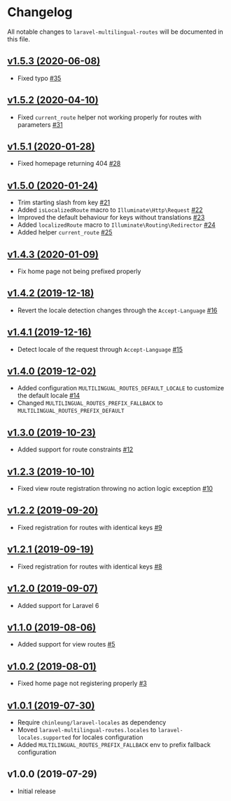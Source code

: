 # Changelog

All notable changes to `laravel-multilingual-routes` will be documented in this file.


## [v1.5.3 (2020-06-08)](https://github.com/chinleung/laravel-multilingual-routes/compare/v1.5.2...v1.5.3)

- Fixed typo [#35](https://github.com/chinleung/laravel-multilingual-routes/pull/35)

## [v1.5.2 (2020-04-10)](https://github.com/chinleung/laravel-multilingual-routes/compare/v1.5.1...v1.5.2)

- Fixed `current_route` helper not working properly for routes with parameters [#31](https://github.com/chinleung/laravel-multilingual-routes/pull/31)

## [v1.5.1 (2020-01-28)](https://github.com/chinleung/laravel-multilingual-routes/compare/v1.5.0...v1.5.1)

- Fixed homepage returning 404 [#28](https://github.com/chinleung/laravel-multilingual-routes/issues/28)

## [v1.5.0 (2020-01-24)](https://github.com/chinleung/laravel-multilingual-routes/compare/v1.4.3...v1.5.0)

- Trim starting slash from key [#21](https://github.com/chinleung/laravel-multilingual-routes/issues/21)
- Added `isLocalizedRoute` macro to `Illuminate\Http\Request` [#22](https://github.com/chinleung/laravel-multilingual-routes/issues/22)
- Improved the default behaviour for keys without translations [#23](https://github.com/chinleung/laravel-multilingual-routes/issues/23)
- Added `localizedRoute` macro to `Illuminate\Routing\Redirector` [#24](https://github.com/chinleung/laravel-multilingual-routes/issues/24)
- Added helper `current_route` [#25](https://github.com/chinleung/laravel-multilingual-routes/issues/25)

## [v1.4.3 (2020-01-09)](https://github.com/chinleung/laravel-multilingual-routes/compare/v1.4.2...v1.4.3)

- Fix home page not being prefixed properly

## [v1.4.2 (2019-12-18)](https://github.com/chinleung/laravel-multilingual-routes/compare/v1.4.1...v1.4.2)

- Revert the locale detection changes through the `Accept-Language` [#16](https://github.com/chinleung/laravel-multilingual-routes/pull/15#issuecomment-567058440)

## [v1.4.1 (2019-12-16)](https://github.com/chinleung/laravel-multilingual-routes/compare/v1.4.0...v1.4.1)

- Detect locale of the request through `Accept-Language` [#15](https://github.com/chinleung/laravel-multilingual-routes/pull/15)

## [v1.4.0 (2019-12-02)](https://github.com/chinleung/laravel-multilingual-routes/compare/v1.3.0...v1.4.0)

- Added configuration `MULTILINGUAL_ROUTES_DEFAULT_LOCALE` to customize the default locale [#14](https://github.com/chinleung/laravel-multilingual-routes/issues/14)
- Changed `MULTILINGUAL_ROUTES_PREFIX_FALLBACK` to `MULTILINGUAL_ROUTES_PREFIX_DEFAULT`

## [v1.3.0 (2019-10-23)](https://github.com/chinleung/laravel-multilingual-routes/compare/v1.2.3...v1.3.0)

- Added support for route constraints  [#12](https://github.com/chinleung/laravel-multilingual-routes/issues/12)

## [v1.2.3 (2019-10-10)](https://github.com/chinleung/laravel-multilingual-routes/compare/v1.2.2...v1.2.3)

- Fixed view route registration throwing no action logic exception  [#10](https://github.com/chinleung/laravel-multilingual-routes/issues/10)

## [v1.2.2 (2019-09-20)](https://github.com/chinleung/laravel-multilingual-routes/compare/v1.2.1...v1.2.2)

- Fixed registration for routes with identical keys  [#9](https://github.com/chinleung/laravel-multilingual-routes/issues/9)

## [v1.2.1 (2019-09-19)](https://github.com/chinleung/laravel-multilingual-routes/compare/v1.2.0...v1.2.1)

- Fixed registration for routes with identical keys  [#8](https://github.com/chinleung/laravel-multilingual-routes/issues/8)

## [v1.2.0 (2019-09-07)](https://github.com/chinleung/laravel-multilingual-routes/compare/v1.1.0...v1.2.0)

- Added support for Laravel 6

## [v1.1.0 (2019-08-06)](https://github.com/chinleung/laravel-multilingual-routes/compare/v1.0.2...v1.1.0)

- Added support for view routes  [#5](https://github.com/chinleung/laravel-multilingual-routes/issues/5)

## [v1.0.2 (2019-08-01)](https://github.com/chinleung/laravel-multilingual-routes/compare/v1.0.1...v1.0.2)

- Fixed home page not registering properly  [#3](https://github.com/chinleung/laravel-multilingual-routes/issues/3)

## [v1.0.1 (2019-07-30)](https://github.com/chinleung/laravel-multilingual-routes/compare/v1.0.0...v1.0.1)

- Require `chinleung/laravel-locales` as dependency
- Moved `laravel-multilingual-routes.locales` to `laravel-locales.supported` for locales configuration
- Added `MULTILINGUAL_ROUTES_PREFIX_FALLBACK` env to prefix fallback configuration

## v1.0.0 (2019-07-29)

- Initial release
